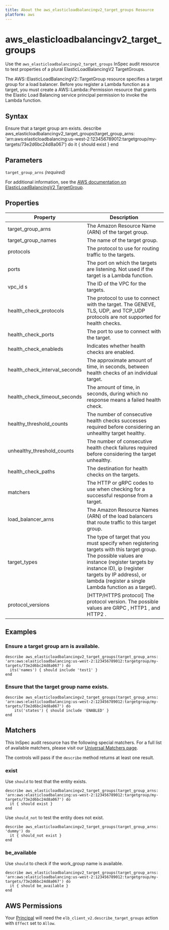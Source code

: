 ```yaml
---
title: About the aws_elasticloadbalancingv2_target_groups Resource
platform: aws
---
```


# aws\_elasticloadbalancingv2\_target\_groups

Use the `aws_elasticloadbalancingv2_target_groups` InSpec audit resource to test properties of a plural ElasticLoadBalancingV2 TargetGroups.

The AWS::ElasticLoadBalancingV2::TargetGroup resource specifies a target group for a load balancer. Before you register a Lambda function as a target, you must create a AWS::Lambda::Permission resource that grants the Elastic Load Balancing service principal permission to invoke the Lambda function.

## Syntax

Ensure that a target group arn exists.
    describe aws_elasticloadbalancingv2_target_groups(target_group_arns: 'arn:aws:elasticloadbalancing:us-west-2:123456789012:targetgroup/my-targets/73e2d6bc24d8a067') do
      it { should exist }
    end

## Parameters

`target_group_arns` _(required)_

For additional information, see the [AWS documentation on ElasticLoadBalancingV2 TargetGroup](https://docs.aws.amazon.com/AWSCloudFormation/latest/UserGuide/aws-resource-elasticloadbalancingv2-targetgroup.html).

## Properties

| Property | Description|
| --- | --- |
| target_group_arns | The Amazon Resource Name (ARN) of the target group. |
| target_group_names | The name of the target group. |
| protocols | The protocol to use for routing traffic to the targets. |
| ports | The port on which the targets are listening. Not used if the target is a Lambda function. |
| vpc_id s| The ID of the VPC for the targets. |
| health_check_protocols | The protocol to use to connect with the target. The GENEVE, TLS, UDP, and TCP_UDP protocols are not supported for health checks. |
| health_check_ports | The port to use to connect with the target. |
| health_check_enableds | Indicates whether health checks are enabled. |
| health_check_interval_seconds | The approximate amount of time, in seconds, between health checks of an individual target. |
| health_check_timeout_seconds | The amount of time, in seconds, during which no response means a failed health check. |
| healthy_threshold_counts | The number of consecutive health checks successes required before considering an unhealthy target healthy. |
| unhealthy_threshold_counts | The number of consecutive health check failures required before considering the target unhealthy. |
| health_check_paths | The destination for health checks on the targets. |
| matchers | The HTTP or gRPC codes to use when checking for a successful response from a target. |
| load_balancer_arns | The Amazon Resource Names (ARN) of the load balancers that route traffic to this target group. |
| target_types | The type of target that you must specify when registering targets with this target group. The possible values are instance (register targets by instance ID), ip (register targets by IP address), or lambda (register a single Lambda function as a target). |
| protocol_versions | [HTTP/HTTPS protocol] The protocol version. The possible values are GRPC , HTTP1 , and HTTP2 . |

## Examples

### Ensure a target group arn is available.
    describe aws_elasticloadbalancingv2_target_groups(target_group_arns: 'arn:aws:elasticloadbalancing:us-west-2:123456789012:targetgroup/my-targets/73e2d6bc24d8a067') do
      its('names') { should include 'test1' }
    end

### Ensure that the target group name exists.
    describe aws_elasticloadbalancingv2_target_groups(target_group_arns: 'arn:aws:elasticloadbalancing:us-west-2:123456789012:targetgroup/my-targets/73e2d6bc24d8a067') do
        its('states') { should include 'ENABLED' }
    end

## Matchers

This InSpec audit resource has the following special matchers. For a full list of available matchers, please visit our [Universal Matchers page](https://www.inspec.io/docs/reference/matchers/).

The controls will pass if the `describe` method returns at least one result.

### exist

Use `should` to test that the entity exists.

    describe aws_elasticloadbalancingv2_target_groups(target_group_arns: 'arn:aws:elasticloadbalancing:us-west-2:123456789012:targetgroup/my-targets/73e2d6bc24d8a067') do
      it { should exist }
    end

Use `should_not` to test the entity does not exist.
      
    describe aws_elasticloadbalancingv2_target_groups(target_group_arns: 'dummy') do
      it { should_not exist }
    end

### be_available

Use `should` to check if the work_group name is available.

    describe aws_elasticloadbalancingv2_target_groups(target_group_arns: 'arn:aws:elasticloadbalancing:us-west-2:123456789012:targetgroup/my-targets/73e2d6bc24d8a067') do
      it { should be_available }
    end

## AWS Permissions

Your [Principal](https://docs.aws.amazon.com/IAM/latest/UserGuide/intro-structure.html#intro-structure-principal) will need the `elb_client_v2.describe_target_groups` action with `Effect` set to `Allow`.